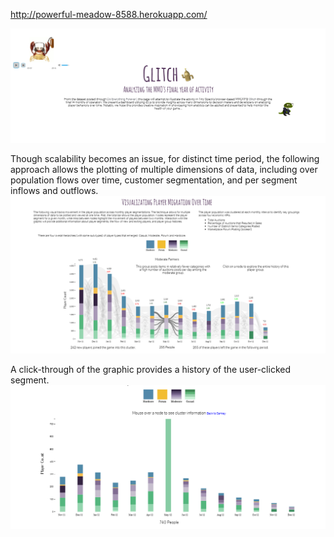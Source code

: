 http://powerful-meadow-8588.herokuapp.com/

![Image](./assets/splashPage.png?raw=true)


Though scalability becomes an issue, for distinct time period, the following approach allows the plotting of multiple dimensions of data, including over population flows over time, customer segmentation, and per segment inflows and outflows.
![Image](./assets/Mainvis.png?raw=true)

A click-through of the graphic provides a history of the user-clicked segment.
![Image](./assets/clickThrough.png?raw=true)